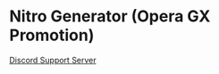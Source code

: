 # Nitro Generator (Opera GX Promotion) #

<a href="https://discord.gg/fBAZz74QFZ">Discord Support Server</a>

